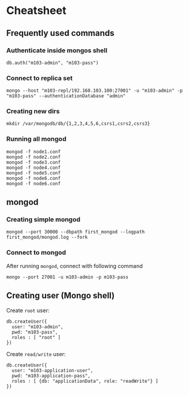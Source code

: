 # Cheatsheet

## Frequently used commands

### Authenticate inside mongos shell

```
db.auth("m103-admin", "m103-pass")
```

### Connect to replica set
```
mongo --host "m103-repl/192.168.103.100:27001" -u "m103-admin" -p "m103-pass" --authenticationDatabase "admin"
```

### Creating new dirs 
```
mkdir /var/mongodb/db/{1,2,3,4,5,6,csrs1,csrs2,csrs3}
```

### Running all mongod
```
mongod -f node1.conf
mongod -f node2.conf
mongod -f node3.conf
mongod -f node4.conf
mongod -f node5.conf
mongod -f node6.conf
mongod -f node6.conf
```

## mongod

### Creating simple mongod

```
mongod --port 30000 --dbpath first_mongod --logpath first_mongod/mongod.log --fork
```

### Connect to mongod

After running `mongod`, connect with following command

```
mongo --port 27001 -u m103-admin -p m103-pass
```


## Creating user (Mongo shell)

Create `root` user:

```
db.createUser({
  user: "m103-admin",
  pwd: "m103-pass",
  roles : [ "root" ]
})
```

Create `read/write` user:

```
db.createUser({
  user: "m103-application-user",
  pwd: "m103-application-pass",
  roles : [ {db: "applicationData", role: "readWrite"} ]
})
```